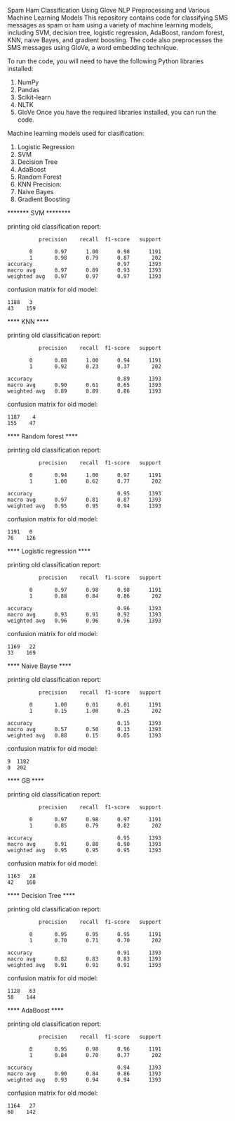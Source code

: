 Spam Ham Classification Using Glove NLP Preprocessing and Various Machine Learning Models
This repository contains code for classifying SMS messages as spam or ham using a variety of machine learning models, including SVM, decision tree, logistic regression, AdaBoost, random forest, KNN, naive Bayes, and gradient boosting. The code also preprocesses the SMS messages using GloVe, a word embedding technique.

To run the code, you will need to have the following Python libraries installed:
1. NumPy
2. Pandas
3. Scikit-learn
4. NLTK
5. GloVe
Once you have the required libraries installed, you can run the code.

Machine learning models used for clasification: 
1. Logistic Regression
2. SVM
3. Decision Tree	
4. AdaBoost	
5. Random Forest	
6. KNN	Precision: 
7. Naive Bayes	
8. Gradient Boosting   


******* SVM ********

printing old classification report: 

              precision    recall  f1-score   support

           0       0.97      1.00      0.98      1191
           1       0.98      0.79      0.87       202
    accuracy                           0.97      1393
    macro avg      0.97      0.89      0.93      1393
    weighted avg   0.97      0.97      0.97      1393


confusion matrix for old model: 

    1188   3
    43    159


**** KNN ****

printing old classification report: 

              precision    recall  f1-score   support

           0       0.88      1.00      0.94      1191
           1       0.92      0.23      0.37       202

    accuracy                           0.89      1393
    macro avg      0.90      0.61      0.65      1393
    weighted avg   0.89      0.89      0.86      1393


confusion matrix for old model: 

    1187    4
    155    47



**** Random forest ****

printing old classification report: 

              precision    recall  f1-score   support

           0       0.94      1.00      0.97      1191
           1       1.00      0.62      0.77       202

    accuracy                           0.95      1393
    macro avg      0.97      0.81      0.87      1393
    weighted avg   0.95      0.95      0.94      1393


confusion matrix for old model: 

    1191   0
    76    126



**** Logistic regression ****

printing old classification report: 

              precision    recall  f1-score   support

           0       0.97      0.98      0.98      1191
           1       0.88      0.84      0.86       202

    accuracy                           0.96      1393
    macro avg      0.93      0.91      0.92      1393
    weighted avg   0.96      0.96      0.96      1393


confusion matrix for old model: 

    1169   22
    33    169




**** Naive Bayse ****

printing old classification report: 

              precision    recall  f1-score   support

           0       1.00      0.01      0.01      1191
           1       0.15      1.00      0.25       202

    accuracy                           0.15      1393
    macro avg      0.57      0.50      0.13      1393
    weighted avg   0.88      0.15      0.05      1393


confusion matrix for old model: 

    9  1182
    0  202



**** GB ****

printing old classification report: 

              precision    recall  f1-score   support

           0       0.97      0.98      0.97      1191
           1       0.85      0.79      0.82       202

    accuracy                           0.95      1393
    macro avg      0.91      0.88      0.90      1393
    weighted avg   0.95      0.95      0.95      1393


confusion matrix for old model: 

    1163   28
    42    160



**** Decision Tree ****

printing old classification report: 

              precision    recall  f1-score   support

           0       0.95      0.95      0.95      1191
           1       0.70      0.71      0.70       202

    accuracy                           0.91      1393
    macro avg      0.82      0.83      0.83      1393
    weighted avg   0.91      0.91      0.91      1393


confusion matrix for old model: 

    1128   63
    58    144




**** AdaBoost ****

printing old classification report: 

              precision    recall  f1-score   support

           0       0.95      0.98      0.96      1191
           1       0.84      0.70      0.77       202

    accuracy                           0.94      1393
    macro avg      0.90      0.84      0.86      1393
    weighted avg   0.93      0.94      0.94      1393


confusion matrix for old model: 

    1164   27
    60    142





